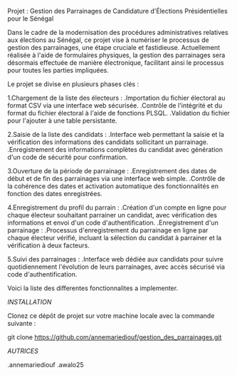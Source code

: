 Projet : Gestion des Parrainages de Candidature d'Élections Présidentielles pour le Sénégal

Dans le cadre de la modernisation des procédures administratives relatives aux élections au Sénégal, ce projet vise à numériser le processus de gestion des parrainages, une étape cruciale et fastidieuse. Actuellement réalisée à l'aide de formulaires physiques, la gestion des parrainages sera désormais effectuée de manière électronique, facilitant ainsi le processus pour toutes les parties impliquées.

Le projet se divise en plusieurs phases clés :

1.Chargement de la liste des électeurs :
       .Importation du fichier électoral au format CSV via une interface web sécurisée.
       .Contrôle de l'intégrité et du format du fichier électoral à l'aide de fonctions PLSQL.
       .Validation du fichier pour l'ajouter à une table persistante.

2.Saisie de la liste des candidats :
       .Interface web permettant la saisie et la vérification des informations des candidats sollicitant un parrainage.
       .Enregistrement des informations complètes du candidat avec génération d'un code de sécurité pour confirmation.
       
3.Ouverture de la période de parrainage :
       .Enregistrement des dates de début et de fin des parrainages via une interface web simple.
       .Contrôle de la cohérence des dates et activation automatique des fonctionnalités en fonction des dates enregistrées.
       
4.Enregistrement du profil du parrain :
       .Création d'un compte en ligne pour chaque électeur souhaitant parrainer un candidat, avec vérification des informations et envoi d'un code d'authentification.
       .Enregistrement d'un parrainage :
       .Processus d'enregistrement du parrainage en ligne par chaque électeur vérifié, incluant la sélection du candidat à parrainer et la vérification à deux facteurs.
       
5.Suivi des parrainages :
       .Interface web dédiée aux candidats pour suivre quotidiennement l'évolution de leurs parrainages, avec accès sécurisé via code d'authentification.

Voici la liste des differentes fonctionnalites a implementer.

*INSTALLATION*

Clonez ce dépôt de projet sur votre machine locale avec la commande suivante :

git clone https://github.com/annemariediouf/gestion_des_parrainages.git

*AUTRICES*

.annemariediouf
.awalo25

       
